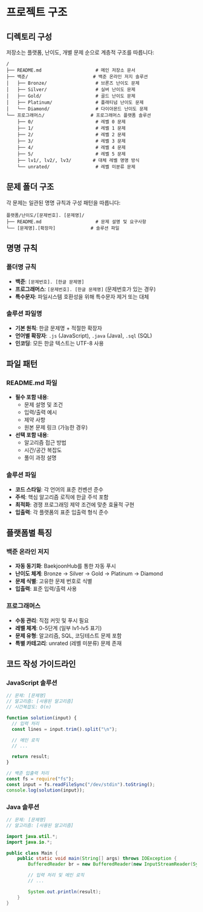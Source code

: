 # 프로젝트 구조

## 디렉토리 구성

저장소는 플랫폼, 난이도, 개별 문제 순으로 계층적 구조를 따릅니다:

```
/
├── README.md                    # 메인 저장소 문서
├── 백준/                        # 백준 온라인 저지 솔루션
│   ├── Bronze/                  # 브론즈 난이도 문제
│   ├── Silver/                  # 실버 난이도 문제
│   ├── Gold/                    # 골드 난이도 문제
│   ├── Platinum/                # 플래티넘 난이도 문제
│   └── Diamond/                 # 다이아몬드 난이도 문제
└── 프로그래머스/                 # 프로그래머스 플랫폼 솔루션
    ├── 0/                       # 레벨 0 문제
    ├── 1/                       # 레벨 1 문제
    ├── 2/                       # 레벨 2 문제
    ├── 3/                       # 레벨 3 문제
    ├── 4/                       # 레벨 4 문제
    ├── 5/                       # 레벨 5 문제
    ├── lv1/, lv2/, lv3/        # 대체 레벨 명명 방식
    └── unrated/                 # 레벨 미분류 문제
```

## 문제 폴더 구조

각 문제는 일관된 명명 규칙과 구성 패턴을 따릅니다:

```
플랫폼/난이도/[문제번호]. [문제명]/
├── README.md                    # 문제 설명 및 요구사항
└── [문제명].[확장자]             # 솔루션 파일
```

## 명명 규칙

### 폴더명 규칙

- **백준**: `[문제번호]. [한글 문제명]`
- **프로그래머스**: `[문제번호]. [한글 문제명]` (문제번호가 있는 경우)
- **특수문자**: 파일시스템 호환성을 위해 특수문자 제거 또는 대체

### 솔루션 파일명

- **기본 원칙**: 한글 문제명 + 적절한 확장자
- **언어별 확장자**: `.js` (JavaScript), `.java` (Java), `.sql` (SQL)
- **인코딩**: 모든 한글 텍스트는 UTF-8 사용

## 파일 패턴

### README.md 파일

- **필수 포함 내용**:
  - 문제 설명 및 조건
  - 입력/출력 예시
  - 제약 사항
  - 원본 문제 링크 (가능한 경우)
- **선택 포함 내용**:
  - 알고리즘 접근 방법
  - 시간/공간 복잡도
  - 풀이 과정 설명

### 솔루션 파일

- **코드 스타일**: 각 언어의 표준 컨벤션 준수
- **주석**: 핵심 알고리즘 로직에 한글 주석 포함
- **최적화**: 경쟁 프로그래밍 제약 조건에 맞춘 효율적 구현
- **입출력**: 각 플랫폼의 표준 입출력 형식 준수

## 플랫폼별 특징

### 백준 온라인 저지

- **자동 동기화**: BaekjoonHub를 통한 자동 푸시
- **난이도 체계**: Bronze → Silver → Gold → Platinum → Diamond
- **문제 식별**: 고유한 문제 번호로 식별
- **입출력**: 표준 입력/출력 사용

### 프로그래머스

- **수동 관리**: 직접 커밋 및 푸시 필요
- **레벨 체계**: 0-5단계 (일부 lv1-lv5 표기)
- **문제 유형**: 알고리즘, SQL, 코딩테스트 문제 포함
- **특별 카테고리**: unrated (레벨 미분류) 문제 존재

## 코드 작성 가이드라인

### JavaScript 솔루션

```javascript
// 문제: [문제명]
// 알고리즘: [사용된 알고리즘]
// 시간복잡도: O(n)

function solution(input) {
  // 입력 처리
  const lines = input.trim().split("\n");

  // 메인 로직
  // ...

  return result;
}

// 백준 입출력 처리
const fs = require("fs");
const input = fs.readFileSync("/dev/stdin").toString();
console.log(solution(input));
```

### Java 솔루션

```java
// 문제: [문제명]
// 알고리즘: [사용된 알고리즘]

import java.util.*;
import java.io.*;

public class Main {
    public static void main(String[] args) throws IOException {
        BufferedReader br = new BufferedReader(new InputStreamReader(System.in));

        // 입력 처리 및 메인 로직
        // ...

        System.out.println(result);
    }
}
```
